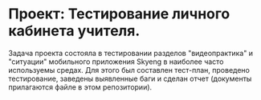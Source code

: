 # Проект: Тестирование личного кабинета учителя.
Задача проекта состояла в тестировании разделов "видеопрактика" и "ситуации" мобильного приложения Skyeng в наиболее часто используемы средах.
Для этого был составлен тест-план, проведено тестирование, заведены выявленные баги и сделан отчет (документы прилагаются файле в этом репозитории).
